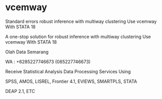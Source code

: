 # vcemway
Standard errors robust inference with multiway clustering Use vcemway With STATA 18

A one-stop solution for robust inference with multiway clustering Use vcemway With STATA 18

Olah Data Semarang

WA : +6285227746673 (085227746673)

Receive Statistical Analysis Data Processing Services Using

SPSS, AMOS, LISREL, Frontier 4.1, EVIEWS, SMARTPLS, STATA

DEAP 2.1, ETC
